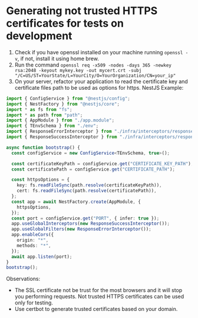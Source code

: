 # Generating not trusted HTTPS certificates for tests on development 
1. Check if you have openssl installed on your machine running `openssl -v`, if not, install it using home brew.
2.  Run the command `openssl req -x509 -nodes -days 365 -newkey rsa:2048 -keyout mykey.key -out mycert.crt -subj "/C=US/ST=YourState/L=YourCity/O=YourOrganization/CN=your_ip"
`
3. On your server, refactor your application to read the certificate key and certificate files path to be used as options for https. NestJS Example:

```typescript
import { ConfigService } from "@nestjs/config";
import { NestFactory } from "@nestjs/core";
import * as fs from "fs";
import * as path from "path";
import { AppModule } from "./app.module";
import { TEnvSchema } from "./env";
import { ResponseErrorInterceptor } from "./infra/interceptors/responseError.interceptor";
import { ResponseSuccessInterceptor } from "./infra/interceptors/responseSuccess.interceptor";

async function bootstrap() {
  const configService = new ConfigService<TEnvSchema, true>();

  const certificateKeyPath = configService.get("CERTIFICATE_KEY_PATH");
  const certificatePath = configService.get("CERTIFICATE_PATH");

  const httpsOptions = {
    key: fs.readFileSync(path.resolve(certificateKeyPath)),
    cert: fs.readFileSync(path.resolve(certificatePath)),
  };
  const app = await NestFactory.create(AppModule, {
    httpsOptions,
  });
  const port = configService.get("PORT", { infer: true });
  app.useGlobalInterceptors(new ResponseSuccessInterceptor());
  app.useGlobalFilters(new ResponseErrorInterceptor());
  app.enableCors({
    origin: "*",
    methods: "*",
  });
  await app.listen(port);
}
bootstrap();
```

Observations:

- The SSL certificate not be trust for the most browsers and it will stop you performing requests. Not trusted HTTPS certificates can be used only for testing.
- Use certbot to generate trusted certificates based on your domain.
